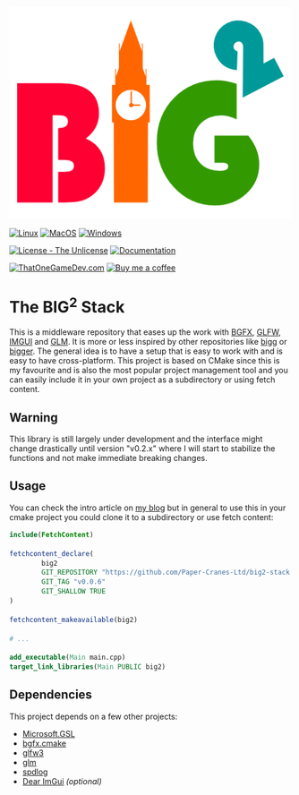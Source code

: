 ![Logo](./press/logo-color.png)

[![Linux](https://github.com/Paper-Cranes-Ltd/big2-stack/actions/workflows/linux.yml/badge.svg)](https://github.com/Paper-Cranes-Ltd/big2-stack/actions/workflows/linux.yml)
[![MacOS](https://github.com/Paper-Cranes-Ltd/big2-stack/actions/workflows/macos.yml/badge.svg)](https://github.com/Paper-Cranes-Ltd/big2-stack/actions/workflows/macos.yml)
[![Windows](https://github.com/Paper-Cranes-Ltd/big2-stack/actions/workflows/windows.yml/badge.svg)](https://github.com/Paper-Cranes-Ltd/big2-stack/actions/workflows/windows.yml)

[![License - The Unlicense](https://badgen.net/badge/License/The%20Unlicense/blue)](https://github.com/Paper-Cranes-Ltd/big2-stack/blob/main/LICENSE)
[![Documentation](https://badgen.net/badge/icon/Documentation/pink?icon=wiki&label)](https://paper-cranes-ltd.github.io/big2-stack/)

[![ThatOneGameDev.com](https://badgen.net/badge/@/ThatOneGameDev.com/6633CC/?icon=awesome&label)](https://thatonegamedev.com)
[![Buy me a coffee](https://badgen.net/badge/icon/Buy%20me%20a%20coffee/FF6600/?icon=buymeacoffee&label)](https://www.buymeacoffee.com/object71)

# The BIG<sup>2</sup> Stack

This is a middleware repository that eases up the work with [BGFX](https://github.com/bkaradzic/bgfx), [GLFW](https://github.com/glfw/glfw), [IMGUI](https://github.com/ocornut/imgui) and [GLM](https://github.com/g-truc/glm).
It is more or less inspired by other repositories like [bigg](https://github.com/JoshuaBrookover/bigg) or [bigger](https://github.com/yuki-koyama/bigger). The general idea is to have a setup that is easy to work with and is easy to have cross-platform. This project is based on CMake since this is my favourite and is also the most popular project management tool and you can easily include it in your own project as a subdirectory or using fetch content.

## Warning

This library is still largely under development and the interface might change drastically until version "v0.2.x" where I will start to stabilize the functions and not make immediate breaking changes.

## Usage

You can check the intro article on [my blog](https://thatonegamedev.com/cpp/the-big2-stack/) but in general to use this in your cmake project you could clone it to a subdirectory or use fetch content:

```cmake
include(FetchContent)

fetchcontent_declare(
        big2
        GIT_REPOSITORY "https://github.com/Paper-Cranes-Ltd/big2-stack.git"
        GIT_TAG "v0.0.6"
        GIT_SHALLOW TRUE
)

fetchcontent_makeavailable(big2)

# ...

add_executable(Main main.cpp)
target_link_libraries(Main PUBLIC big2)
```

## Dependencies

This project depends on a few other projects:

- [Microsoft.GSL](https://github.com/microsoft/GSL)
- [bgfx.cmake](https://github.com/bkaradzic/bgfx)
- [glfw3](https://github.com/glfw/glfw)
- [glm](https://github.com/g-truc/glm)
- [spdlog](https://github.com/gabime/spdlog)
- [Dear ImGui](https://github.com/ocornut/imgui) *(optional)*
